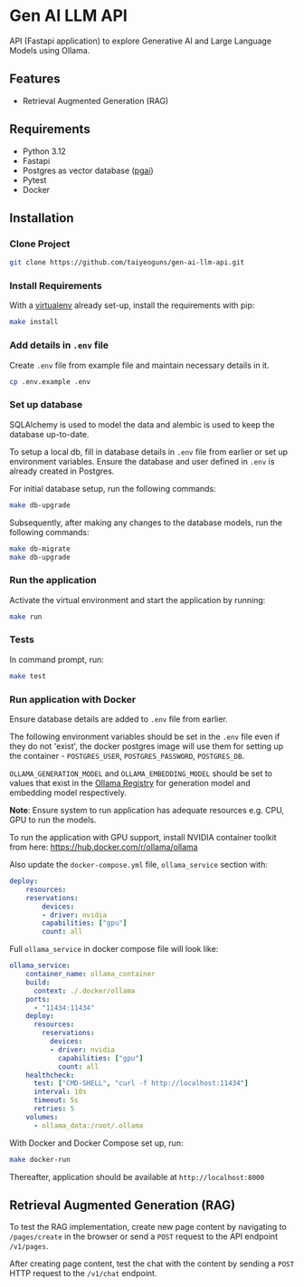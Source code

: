 # Gen AI LLM API

API (Fastapi application) to explore Generative AI and Large Language Models using Ollama.

## Features
- Retrieval Augmented Generation (RAG)

## Requirements

- Python 3.12
- Fastapi
- Postgres as vector database ([pgai](https://www.timescale.com/blog/pgai-giving-postgresql-developers-ai-engineering-superpowers))
- Pytest
- Docker

## Installation

### Clone Project

```sh
git clone https://github.com/taiyeoguns/gen-ai-llm-api.git
```

### Install Requirements

With a [virtualenv](https://virtualenv.pypa.io/) already set-up, install the requirements with pip:

```sh
make install
```

### Add details in `.env` file

Create `.env` file from example file and maintain necessary details in it.

```sh
cp .env.example .env
```

### Set up database

SQLAlchemy is used to model the data and alembic is used to keep the database up-to-date.

To setup a local db, fill in database details in `.env` file from earlier or set up environment variables. Ensure the database and user defined in `.env` is already created in Postgres.

For initial database setup, run the following commands:

```sh
make db-upgrade
```

Subsequently, after making any changes to the database models, run the following commands:

```sh
make db-migrate
make db-upgrade
```

### Run the application

Activate the virtual environment and start the application by running:

```sh
make run
```

### Tests

In command prompt, run:

```sh
make test
```

### Run application with Docker

Ensure database details are added to `.env` file from earlier.

The following environment variables should be set in the `.env` file even if they do not 'exist', the docker postgres image will use them for setting up the container -
`POSTGRES_USER`, `POSTGRES_PASSWORD`, `POSTGRES_DB`.

`OLLAMA_GENERATION_MODEL` and `OLLAMA_EMBEDDING_MODEL` should be set to values that exist in the [Ollama Registry](https://ollama.com/library) for generation model and embedding model respectively.

**Note**: Ensure system to run application has adequate resources e.g. CPU, GPU to run the models.

To run the application with GPU support, install NVIDIA container toolkit from here: https://hub.docker.com/r/ollama/ollama

Also update the `docker-compose.yml` file, `ollama_service` section with:

```yaml
deploy:
    resources:
    reservations:
        devices:
        - driver: nvidia
        capabilities: ["gpu"]
        count: all
```

Full `ollama_service` in docker compose file will look like:

```yaml
ollama_service:
    container_name: ollama_container
    build:
      context: ./.docker/ollama
    ports:
      - "11434:11434"
    deploy:
      resources:
        reservations:
          devices:
          - driver: nvidia
            capabilities: ["gpu"]
            count: all
    healthcheck:
      test: ["CMD-SHELL", "curl -f http://localhost:11434"]
      interval: 10s
      timeout: 5s
      retries: 5
    volumes:
      - ollama_data:/root/.ollama
```

With Docker and Docker Compose set up, run:

```sh
make docker-run
```

Thereafter, application should be available at `http://localhost:8000`

## Retrieval Augmented Generation (RAG)

To test the RAG implementation, create new page content by navigating to `/pages/create` in the browser or send a `POST` request to the API endpoint `/v1/pages`.

After creating page content, test the chat with the content by sending a `POST` HTTP request to the `/v1/chat` endpoint.
